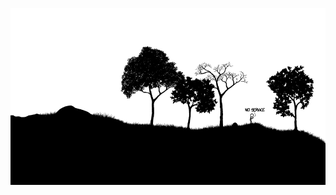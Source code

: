 [![xkcd/1110 - Click and Drag](https://raw.githubusercontent.com/jt2k/jt2k/master/assets/2n5e.png)](https://xkcd.com/1110/)
